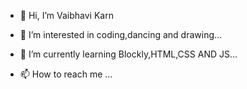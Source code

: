 - 👋 Hi, I’m Vaibhavi Karn 
- 👀 I’m interested in coding,dancing and drawing...
- 🌱 I’m currently learning Blockly,HTML,CSS AND JS...

- 📫 How to reach me ...

<!---
vaibhavikarn2001/vaibhavikarn2001 is a ✨ special ✨ repository because its `README.md` (this file) appears on your GitHub profile.
You can click the Preview link to take a look at your changes.
--->
